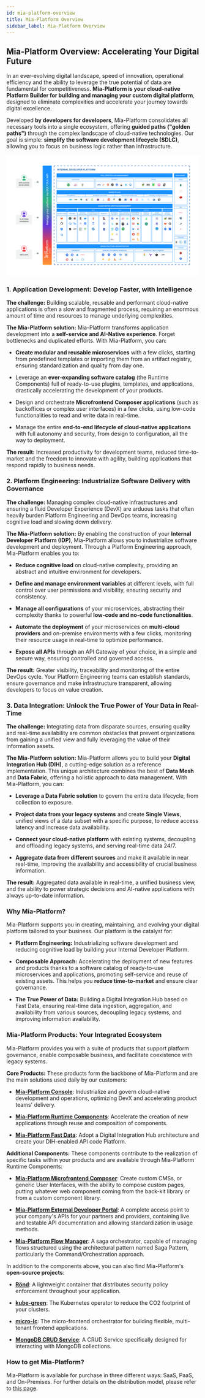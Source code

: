 ```yaml
---
id: mia-platform-overview
title: Mia-Platform Overview
sidebar_label: Mia-Platform Overview
---
```


## Mia-Platform Overview: Accelerating Your Digital Future

In an ever-evolving digital landscape, speed of innovation, operational efficiency and the ability to leverage the true potential of data are fundamental for competitiveness. **Mia-Platform is your cloud-native Platform Builder for building and managing your custom digital platform**, designed to eliminate complexities and accelerate your journey towards digital excellence.

Developed **by developers for developers**, Mia-Platform consolidates all necessary tools into a single ecosystem, offering **guided paths ("golden paths")** through the complex landscape of cloud-native technologies. Our goal is simple: **simplify the software development lifecycle (SDLC)**, allowing you to focus on business logic rather than infrastructure.

![Mia-Platform](img/mia-technologies.png)

### 1. Application Development: Develop Faster, with Intelligence

**The challenge:** Building scalable, reusable and performant cloud-native applications is often a slow and fragmented process, requiring an enormous amount of time and resources to manage underlying complexities.

**The Mia-Platform solution:** Mia-Platform transforms application development into a **self-service and AI-Native experience**. Forget bottlenecks and duplicated efforts. With Mia-Platform, you can:

* **Create modular and reusable microservices** with a few clicks, starting from predefined templates or importing them from an artifact registry, ensuring standardization and quality from day one.

* Leverage an **ever-expanding software catalog** (the Runtime Components) full of ready-to-use plugins, templates, and applications, drastically accelerating the development of your products.

* Design and orchestrate **Microfrontend Composer applications** (such as backoffices or complex user interfaces) in a few clicks, using low-code functionalities to read and write data in real-time.

* Manage the entire **end-to-end lifecycle of cloud-native applications** with full autonomy and security, from design to configuration, all the way to deployment.

**The result:** Increased productivity for development teams, reduced time-to-market and the freedom to innovate with agility, building applications that respond rapidly to business needs.

### 2. Platform Engineering: Industrialize Software Delivery with Governance

**The challenge:** Managing complex cloud-native infrastructures and ensuring a fluid Developer Experience (DevX) are arduous tasks that often heavily burden Platform Engineering and DevOps teams, increasing cognitive load and slowing down delivery.

**The Mia-Platform solution:** By enabling the construction of your **Internal Developer Platform (IDP)**, Mia-Platform allows you to industrialize software development and deployment. Through a Platform Engineering approach, Mia-Platform enables you to:

* **Reduce cognitive load** on cloud-native complexity, providing an abstract and intuitive environment for developers.

* **Define and manage environment variables** at different levels, with full control over user permissions and visibility, ensuring security and consistency.

* **Manage all configurations** of your microservices, abstracting their complexity thanks to powerful **low-code and no-code functionalities**.

* **Automate the deployment** of your microservices on **multi-cloud providers** and on-premise environments with a few clicks, monitoring their resource usage in real-time to optimize performance.

* **Expose all APIs** through an API Gateway of your choice, in a simple and secure way, ensuring controlled and governed access.

**The result:** Greater visibility, traceability and monitoring of the entire DevOps cycle. Your Platform Engineering teams can establish standards, ensure governance and make infrastructure transparent, allowing developers to focus on value creation.

### 3. Data Integration: Unlock the True Power of Your Data in Real-Time

**The challenge:** Integrating data from disparate sources, ensuring quality and real-time availability are common obstacles that prevent organizations from gaining a unified view and fully leveraging the value of their information assets.

**The Mia-Platform solution:** Mia-Platform allows you to build your **Digital Integration Hub (DIH)**, a cutting-edge solution as a reference implementation. This unique architecture combines the best of **Data Mesh** and **Data Fabric**, offering a holistic approach to data management. With Mia-Platform, you can:

* **Leverage a Data Fabric solution** to govern the entire data lifecycle, from collection to exposure.

* **Project data from your legacy systems** and create **Single Views**, unified views of a data subset with a specific purpose, to reduce access latency and increase data availability.

* **Connect your cloud-native platform** with existing systems, decoupling and offloading legacy systems, and serving real-time data 24/7.

* **Aggregate data from different sources** and make it available in near real-time, improving the availability and accessibility of crucial business information.

**The result:** Aggregated data available in real-time, a unified business view, and the ability to power strategic decisions and AI-native applications with always up-to-date information.

### Why Mia-Platform?

Mia-Platform supports you in creating, maintaining, and evolving your digital platform tailored to your business. Our platform is the catalyst for:

* **Platform Engineering:** Industrializing software development and reducing cognitive load by building your Internal Developer Platform.

* **Composable Approach:** Accelerating the deployment of new features and products thanks to a software catalog of ready-to-use microservices and applications, promoting self-service and reuse of existing assets. This helps you **reduce time-to-market** and ensure clear governance.

* **The True Power of Data:** Building a Digital Integration Hub based on Fast Data, ensuring real-time data ingestion, aggregation, and availability from various sources, decoupling legacy systems, and improving information availability.

### Mia-Platform Products: Your Integrated Ecosystem

Mia-Platform provides you with a suite of products that support platform governance, enable composable business, and facilitate coexistence with legacy systems.

**Core Products:**
These products form the backbone of Mia-Platform and are the main solutions used daily by our customers:

* [**Mia-Platform Console**](/development_suite/overview-dev-suite.md): Industrialize and govern cloud-native development and operations, optimizing DevX and accelerating product teams' delivery.

* [**Mia-Platform Runtime Components**](/marketplace/overview_marketplace.md): Accelerate the creation of new applications through reuse and composition of components.

* [**Mia-Platform Fast Data**](/fast_data/what_is_fast_data.md): Adopt a Digital Integration Hub architecture and create your DIH-enabled API code Platform.

**Additional Components:**
These components contribute to the realization of specific tasks within your products and are available through Mia-Platform Runtime Components:

* [**Mia-Platform Microfrontend Composer**](/microfrontend-composer/what-is.md): Create custom CMSs, or generic User Interfaces, with the ability to compose custom pages, putting whatever web component coming from the back-kit library or from a custom component library.

* [**Mia-Platform External Developer Portal**](/runtime_suite/api-portal/10_overview.md): A complete access point to your company's APIs for your partners and providers, containing live and testable API documentation and allowing standardization in usage methods.

* [**Mia-Platform Flow Manager**](/runtime_suite/flow-manager-service/10_overview.md): A saga orchestrator, capable of managing flows structured using the architectural pattern named Saga Pattern, particularly the Command/Orchestration approach.

In addition to the components above, you can also find Mia-Platform's **open-source projects**:

* [**Rönd**](https://github.com/rond-authz/rond): A lightweight container that distributes security policy enforcement throughout your application.

* [**kube-green**](https://github.com/kube-green/kube-green): The Kubernetes operator to reduce the CO2 footprint of your clusters.

* [**micro-lc**](https://github.com/micro-lc): The micro-frontend orchestrator for building flexible, multi-tenant frontend applications.

* [**MongoDB CRUD Service**](https://github.com/mia-platform/crud-service): A CRUD Service specifically designed for interacting with MongoDB collections.

### How to get Mia-Platform?

Mia-Platform is available for purchase in three different ways: SaaS, PaaS, and On-Premises.
For further details on the distribution model, please refer to [this page](/infrastructure/overview.md).
